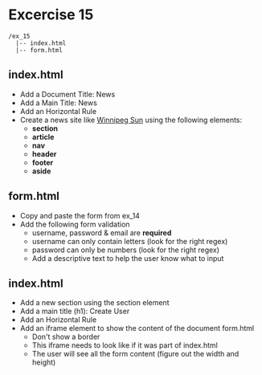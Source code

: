 # Excercise 15

```
/ex_15
  |-- index.html
  |-- form.html
```

## index.html
* Add a Document Title: News
* Add a Main Title: News
* Add an Horizontal Rule
* Create a news site like [Winnipeg Sun](http://winnipegsun.com) using the following elements:
  * **section**
  * **article**
  * **nav**
  * **header**
  * **footer**
  * **aside**

## form.html
* Copy and paste the form from ex_14
* Add the following form validation
  * username, password & email are **required**
  * username can only contain letters (look for the right regex)
  * password can only be numbers (look for the right regex)
  * Add a descriptive text to help the user know what to input

## index.html
* Add a new section using the section element
* Add a main title (h1): Create User
* Add an Horizontal Rule
* Add an iframe element to show the content of the document form.html
  * Don't show a border
  * This iframe needs to look like if it was part of index.html
  * The user will see all the form content (figure out the width and height)

